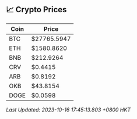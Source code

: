 ## 📈 Crypto Prices

| Coin | Price |
| ---- | ----- |
| BTC | $27765.5947 |
| ETH | $1580.8620 |
| BNB | $212.9264 |
| CRV | $0.4415 |
| ARB | $0.8192 |
| OKB | $43.8154 |
| DOGE | $0.0598 |

_Last Updated: 2023-10-16 17:45:13.803 +0800 HKT_